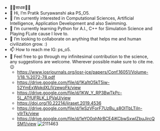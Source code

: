 - 🙏🏻साधक🙏🏻
- 👋 Hi, I’m Pratik Suryawanshi aka PS_O5. 
- 👀 I’m currently interested in Computational Sciences, Artificial Intelligence, Application Development and also Swimming.
- 🌱 I’m currently learning Python for A.I., C++ for Simulation Science and Playing FLute cause I love to.
- 💞️ I’m looking to collaborate on anything that helps me and human civilization grow. :)
- 📫 How to reach me IG: ps_o5.
- 📝 Feel free to go through my infinitesimal contribution to the science, any suggestions are welcome. Wherever possible make sure to cite me. 😉
     - https://www.iosrjournals.org/iosr-jce/papers/Conf.16051/Volume-1/18.%2072-78.pdf
     - https://drive.google.com/file/d/1Ka1tO5kT5iw-52YmExWpkdXLIVzewoFk/view
     - https://drive.google.com/file/d/1KW_Y_RP3BwTkPc-5L_ATfUFRLK_LPVaU/view
     - https://doi.org/10.22214/ijraset.2019.4536
     - https://drive.google.com/file/d/1eSzVForF7UzBu_s8OITbLTiIn-yllrTk/view
     - https://drive.google.com/file/d/1eYO0qhNrBCE4jKCbwSxwlZbuJjrcQSM1/view
      ![2111463](https://user-images.githubusercontent.com/77827740/145995929-81f8818d-180b-4159-bca0-e9f173e371c2.png)

<!---
PS-O5/PS-O5 is a ✨ special ✨ repository because its `README.md` (this file) appears on your GitHub profile.
You can click the Preview link to take a look at your changes.
--->

